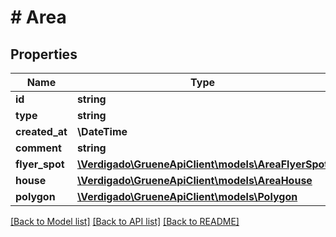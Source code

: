 # # Area

## Properties

Name | Type | Description | Notes
------------ | ------------- | ------------- | -------------
**id** | **string** |  |
**type** | **string** |  |
**created_at** | **\DateTime** |  |
**comment** | **string** |  |
**flyer_spot** | [**\Verdigado\GrueneApiClient\models\AreaFlyerSpot**](AreaFlyerSpot.md) |  | [optional]
**house** | [**\Verdigado\GrueneApiClient\models\AreaHouse**](AreaHouse.md) |  | [optional]
**polygon** | [**\Verdigado\GrueneApiClient\models\Polygon**](Polygon.md) |  |

[[Back to Model list]](../../README.md#models) [[Back to API list]](../../README.md#endpoints) [[Back to README]](../../README.md)
